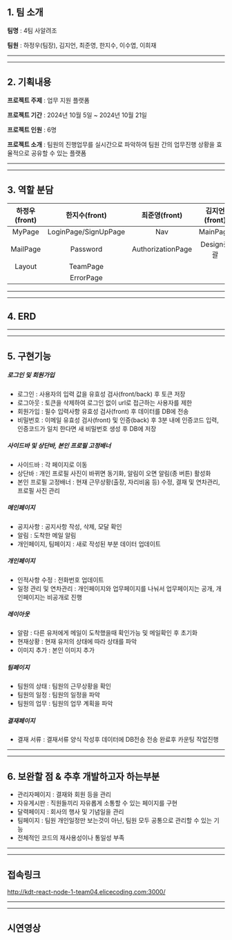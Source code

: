 ## 1. 팀 소개
**팀명** : 4팀 사알려조

**팀원** : 하정우(팀장), 김지언, 최준영, 한지수, 이수엽, 이희재
<hr />
<hr />

## 2. 기획내용
**프로젝트 주제** : 업무 지원 플랫폼

**프로젝트 기간** : 2024년 10월 5일 ~ 2024년 10월 21일

**프로젝트 인원** : 6명

**프로젝트 소개** : 팀원의 진행업무를 실시간으로 파악하여 팀원 간의 업무진행 상황을 효율적으로 공유할 수 있는 플랫폼 
<hr />
<hr />

## 3. 역할 분담
| 하정우(front) |한지수(front)|최준영(front)|김지언(front)|이수엽(back)|이희재(back)|
|:-------------:|:-------------:|:--------------:|:-------------:|:---------:|:----------:|
| MyPage | LoginPage/SignUpPage | Nav | MainPage | usersAPI | stateAPI |
| MailPage | Password | AuthorizationPage | Design총괄 | announcementAPI | profileAPI  |
| Layout | TeamPage |  |  | approbalAPI | scheduleAPI |
|  | ErrorPage |  |  |  |  |
<hr />
<hr />

## 4. ERD

<hr />
<hr />

## 5. 구현기능
##### 로그인 및 회원가입
- 로그인 : 사용자의 입력 값을 유효성 검사(front/back) 후 토큰 저장
- 로그아웃 : 토큰을 삭제하여 로그인 없이 url로 접근하는 사용자를 제한
- 회원가입 : 필수 입력사항 유효성 검사(front) 후 데이터를 DB에 전송
- 비밀번호 : 이메일 유효성 검사(front) 및 인증(back) 후 3분 내에 인증코드 입력, 인증코드가 일치 한다면 새 비밀번호 생성 후 DB에 저장

##### 사이드바 및 상단바, 본인 프로필 고정배너
- 사이드바 : 각 페이지로 이동
- 상단바 : 개인 프로필 사진이 바뀌면 동기화, 알림이 오면 알림(종 버튼) 활성화
- 본인 프로필 고정배너 : 현재 근무상황(출장, 자리비움 등) 수정, 결재 및 연차관리, 프로필 사진 관리

##### 메인페이지
- 공지사항 : 공지사항 작성, 삭제, 모달 확인
- 알림 : 도착한 메일 알림
- 개인페이지, 팀페이지 : 새로 작성된 부분 데이터 업데이트

##### 개인페이지
- 인적사항 수정 : 전화번호 업데이트
- 일정 관리 및 연차관리 : 개인페이지와 업무페이지를 나눠서 업무페이지는 공개, 개인페이지는 비공개로 진행

##### 레이아웃
-  알람 : 다른 유저에게 메일이 도착했을때 확인가능 및 메일확인 후 초기화
-  현재상황 : 현재 유저의 상태에 따라 상태를 파악
-  이미지 추가 : 본인 이미지 추가

##### 팀페이지
- 팀원의 상태 : 팀원의 근무상황을 확인
- 팀원의 일정 : 팀원의 일정을 파악
- 팀원의 업무 : 팀원의 업무 계획을 파악

##### 결재페이지
- 결재 서류 : 결재서류 양식 작성후 데이터에 DB전송 전송 완료후 카운팅 작업진행

<hr />
<hr />

## 6. 보완할 점 & 추후 개발하고자 하는부분
- 관리자페이지 : 결재와 회원 등을 관리
- 자유게시판 : 직원들끼리 자유롭게 소통할 수 있는 페이지를 구현
- 달력페이지 : 회사의 행사 및 기념일을 관리
- 팀페이지 : 팀원 개인일정만 보는것이 아닌, 팀원 모두 공통으로 관리할 수 있는 기능
- 전체적인 코드의 재사용성이나 통일성 부족

<hr />
<hr />

## 접속링크
http://kdt-react-node-1-team04.elicecoding.com:3000/

<hr />
<hr />


## 시연영상


